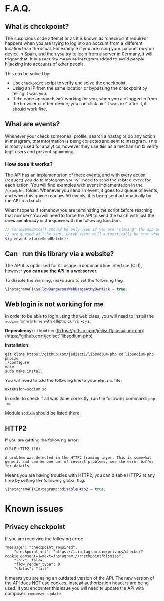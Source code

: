 # F.A.Q.

## What is checkpoint?

The suspicious code attempt or as it is known as “checkpoint required” happens when you are trying to log into an account from a  different location than the usual. For example if you are using your account on your device in Spain, and then you try to login from a server in Germany, it will trigger that. It is a security measure Instagram added to avoid people hijacking into accounts of other people. 

This can be solved by: 

- Use `checkpoint` script to verify and solve the checkpoint.
- Using an IP from the same location or bypassing the checkpoint by telling it was you. 
- If the code approach isn’t working for you, when you are logged in from the browser or other device, you can click on “It was me” after it, it should work fine.

## What are events?

Whenever your check someones' profile, search a hastag or do any action in Instagram, that information is being collected and sent to Instagram. This is mostly used for analytics, however they use this as a mechanism to verify legit users and prevent spamming.


### How does it works?

The API has an implementation of these events, and with every action (request) you do to Instagram you will need to send the related event for each action. You will find examples with event implementation in the `/examples` folder. Whenever you send an event, it goes to a queue of events, and when this queue reaches 50 events, it is being sent automatically by the API in a batch. 

What happens if somehow you are terminating the script before reaching that number? You will need to force the API to send the batch with just the ones are already in the queue with the following function:

```php 
// forceSendBatch() should be only used if you are "closing" the app so all the events that
// are queued will be sent. Batch event will automatically be sent when it reaches 50 events.
$ig->event->forceSendBatch();
```

## Can I run this library via a website?

The API it is optimised for its usage in command line interface (CLI), however **you can use the API in a webserver.**

To disable the warning, make sure to set the following flag:

```php
\InstagramAPI\$allowDangerousWebUsageAtMyOwnRisk = true;
```

## Web login is not working for me

In order to be able to login using the web class, you will need to install the `sodium` for working with elliptic curve keys.

**Dependency:** `Libsodium` ([https://github.com/jedisct1/libsodium-php](https://github.com/jedisct1/libsodium-php) 

**Installation:**

```
git clone https://github.com/jedisct1/libsodium-php cd libsodium-php
phpize
./configure
make
sudo make install
```

You will need to add the following line to your `php.ini` file:

`extension=sodium.so`

In order to check if all was done correctly, run the following command: `php -m`. 

Module `sodium` should be listed there.

## HTTP2

If you are getting the following error:

```
CURLE_HTTP2 (16)

A problem was detected in the HTTP2 framing layer. This is somewhat generic and can be one out of several problems, see the error buffer for details. 
```

Means you are having troubles with HTTP2, you can disable HTTP2 at any time by setting the following global flag:

```php
\InstagramAPI\Instagram::$disableHttp2 = true;
```

# Known issues

## Privacy checkpoint

If you are receiving the following error:

```
"message": "checkpoint_required",
    "checkpoint_url": "https://i.instagram.com/privacy/checks/?cookie_consent=1&next=instagram://checkpoint/dismiss",
    "lock": false,
    "flow_render_type": 0,
    "status": "fail"
```

It means you are using an outdated version of the API. The new version of the API does NOT use cookies, instead authorization headers are being used. If you encounter this issue you will need to update the API with composer: `composer update`